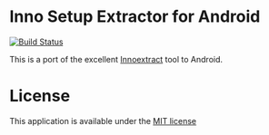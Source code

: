 Inno Setup Extractor for Android 
===================
[![Build Status](https://travis-ci.org/alanwoolley/innoextract-android.svg?branch=develop)](https://travis-ci.org/alanwoolley/innoextract-android)

This is a port of the excellent [Innoextract](http://constexpr.org/innoextract/) tool to Android.

# License
This application is available under the [MIT license](https://github.com/alanwoolley/innoextract-android/blob/master/LICENSE)
